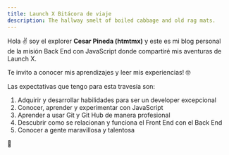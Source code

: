 ```yaml
---
title: Launch X Bitácora de viaje
description: The hallway smelt of boiled cabbage and old rag mats.
---
```


Hola ✌️  soy el explorer **Cesar Pineda (htmtmx)** y este es mi blog personal  de la misión Back End con JavaScript donde compartiré mis aventuras de Launch X.

Te invito a conocer mis aprendizajes y leer mis experiencias! 🤓

Las expectativas que tengo para esta travesía son:

1. Adquirir y desarrollar habilidades para ser un developer excepcional
2. Conocer, aprender y experimentar con JavaScript
3. Aprender a usar Git y Git Hub de manera profesional
4. Descubrir como se relacionan y funciona el Front End con el Back End
5. Conocer a gente maravillosa y talentosa

🚀
